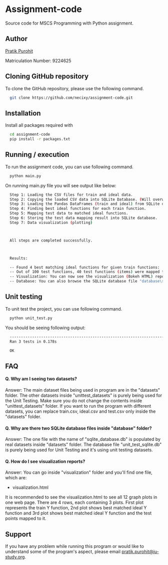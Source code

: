 
# Assignment-code

Source code for MSCS Programming with Python assignment.

## Author

[Pratik Purohit](https://www.github.com/necixy) 

Matriculation Number: 9224625

## Cloning GitHub repository

To clone the GitHub repository, please use the following command.

```bash
  git clone https://github.com/necixy/assignment-code.git
```


## Installation

Install all packages required with

```bash
  cd assignment-code
  pip install -r packages.txt  
```
    
## Running / execution

To run the assignment code, you can use following command.

```bash
  python main.py  
```

On running main.py file you will see output like below:

```bash
  Step 1: Loading the CSV files for train and ideal data.
  Step 2: Copying the loaded CSV data into SQLite Database. (Will overwrite tables if they exists).
  Step 3: Loading the Pandas DataFrames (train and ideal) from SQLite database for the train and ideal tables.
  Step 4: Finding best ideal functions for each train function.
  Step 5: Mapping test data to matched ideal functions.
  Step 6: Storing the test data mapping result into SQLite database.
  Step 7: Data visualization (plotting)



  All steps are completed successfully. 



  Results: 

  -- Found 4 best matching ideal functions for given train functions:  ['y35', 'y40', 'y18', 'y48']
  -- Out of 100 test functions, 40 test functions (items) were mapped to above found 4 best matched ideal functions. And 60 items were unmapped.
  -- Visualization: You can now see the visualization (Bokeh HTML) reports inside the "visualization" folder. The file "visualization.html" has all 12 maps plotting done. There are 4 rows, each containing 3 plots. First plot represents the train Y function, 2nd plot shows best matched ideal Y function and 3rd plot shows best matched ideal Y function and the test points mapped to it.
  -- Database: You can also browse the SQLite database file "database\sqlite_database.db" for seeing the mapped test functions in "test_mapped" table. Also the unmapped test functions are stored in "test_unmapped" tables. In addition the given CSV datasets train and ideal are also stored in the database tables "train" and "ideal" respectively.

```

## Unit testing

To unit test the project, you can use following command.

```bash
  python unit_test.py  
```

You should be seeing following output:

```bash
  ----------------------------------------------------------------------
  Ran 3 tests in 0.178s

  OK
```
## FAQ

#### Q. Why am I seeing two datasets?

Answer: The main dataset files being used in program are in the "datasets" folder. 
The other datasets inside "unittest_datasets" is purely being used for the Unit Testing. Make sure you do not change the contents inside "unittest_datasets" folder.
If you want to run the program with different datasets, 
you can replace train.csv, ideal.csv and test.csv only inside the "datasets" folder.

#### Q. Why are there two SQLite database files inside "database" folder?

Answer: The one file with the name of "sqlite_database.db" is populated by real datasets inside "datasets" folder. The database file "unit_test_sqlite.db" is purely being used for Unit Testing and it's using unit testing datasets.

#### Q. How do I see visualization reports?
Answer: You can go inside "visualization" folder and you'll find one file, which are:
- visualization.html

It is recommended to see the visualization.html to see all 12 graph plots in one web page. There are 4 rows, each containing 3 plots. First plot represents the train Y function, 2nd plot shows best matched ideal Y function and 3rd plot shows best matched ideal Y function and the test points mapped to it.


## Support

If you have any problem while running this program or would like to understand some of the program's aspect, please email pratik.purohit@iu-study.org.


